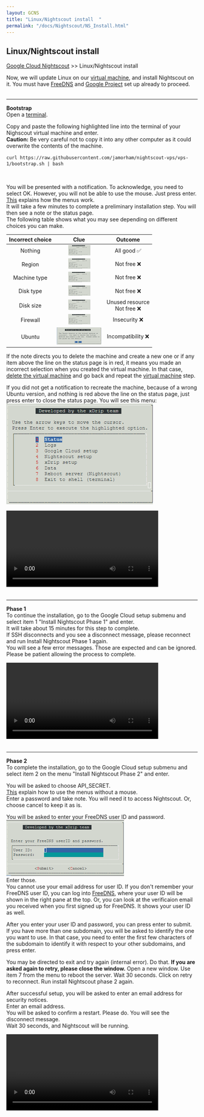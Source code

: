 ```yaml
---
layout: GCNS
title: "Linux/Nightscout install  "
permalink: "/docs/Nightscout/NS_Install.html"
---
```


## Linux/Nightscout install  
[Google Cloud Nightscout](./GoogleCloud.md) >> Linux/Nightscout install  
  
Now, we will update Linux on our [virtual machine](./NS_FreeTier.md), and install Nightscout on it.  You must have [FreeDNS](./FreeDNS.md) and [Google Project](./NS_GCProject.md) set up already to proceed.  
<br/>  
  
---  
  
**Bootstrap**    
Open a [terminal](./Terminal.md).  
  
Copy and paste the following highlighted line into the terminal of your Nighscout virtual machine and enter.  
**Caution:** Be very careful not to copy it into any other computer as it could overwrite the contents of the machine.  
  
```  
curl https://raw.githubusercontent.com/jamorham/nightscout-vps/vps-1/bootstrap.sh | bash
```  
<br/>  
  
You will be presented with a notification.  To acknowledge, you need to select OK.  However, you will not be able to use the mouse.  Just press enter.  [This](./HowToMenu.md) explains how the menus work.  
It will take a few minutes to complete a preliminary installation step.  You will then see a note or the status page.  
The following table shows what you may see depending on different choices you can make.  
  
| Incorrect choice | Clue | Outcome |  
| :--------------: | :----------: | :-----: |  
| Nothing | [<img src="./images/AllGood_Icon.png">](./images/AllGood.png) | All good ✅ |  
| Region | [<img src="./images/AllGood_Icon.png">](./images/Region.png) | Not free ❌ |  
| Machine type | [<img src="./images/AllGood_Icon.png">](./images/NoMicro.png) | Not free ❌ |  
| Disk type | [<img src="./images/AllGood_Icon.png">](./images/NotStandard.png) | Not free ❌ |  
| Disk size | [<img src="./images/AllGood_Icon.png">](./images/DiskSize.png) | Unused resource <br/> Not free ❌ |  
| Firewall | [<img src="./images/AllGood_Icon.png">](./images/Firewall.png) | Insecurity ❌ |  
| Ubuntu | [<img src="./images/WrongUbuntu_Icon.png">](./images/WrongUbuntu.png) | Incompatibility ❌ |  
  
If the note directs you to delete the machine and create a new one or if any item above the line on the status page is in red, it means you made an incorrect selection when you created the virtual machine.  In that case, [delete the virtual machine](./DeleteVM.md) and go back and repeat the [virtual machine](./VirtualMachine.md) step.  
  
If you did not get a notification to recreate the machine, because of a wrong Ubuntu version, and nothing is red above the line on the status page, just press enter to close the status page.  You will see this menu:  
![](./images/Menu.png)  
  
<video width="400" controlsList="nodownload" src="./video/Install1.mp4" controls>  
</video>  
<br/>  
<br/>  
  
---  
  
**Phase 1**  
To continue the installation, go to the Google Cloud setup submenu and select item 1 "Install Nightscout Phase 1" and enter.  
It will take about 15 minutes for this step to complete.  
If SSH disconnects and you see a disconnect message, please reconnect and run Install Nightscout Phase 1 again.  
You will see a few error messages.  Those are expected and can be ignored.  Please be patient allowing the process to complete.  
  
<video width="400" controlsList="nodownload" src="./video/Install2.mp4" controls>  
</video>  
<br/>  
<br/>  
  
---
  
**Phase 2**  
To complete the installation, go to the Google Cloud setup submenu and select item 2 on the menu "Install Nightscout Phase 2" and enter.    
  
You will be asked to choose API_SECRET.  
[This](./HowToMenu.md) explain how to use the menus without a mouse.  
Enter a password and take note.  You will need it to access Nightscout.  Or, choose cancel to keep it as is.  
  
You will be asked to enter your FreeDNS user ID and password.  
![](./images/FreeDNS_IDPass.png)  
Enter those.  
You cannot use your email address for user ID.  If you don't remember your FreeDNS user ID, you can log into [FreeDNS](https://freedns.afraid.org/menu/), where your user ID will be shown in the right pane at the top.  Or, you can look at the verificaion email you received when you first signed up for FreeDNS.  It shows your user ID as well.  
  
After you enter your user ID and password, you can press enter to submit.  
If you have more than one subdomain, you will be asked to identify the one you want to use.  In that case, you need to enter the first few characters of the subdomain to identify it with respect to your other subdomains, and press enter.  
  
You may be directed to exit and try again (internal error).  Do that.  **If you are asked again to retry, please close the window.**  Open a new window.  Use item 7 from the menu to reboot the server.  Wait 30 seconds.  Click on retry to reconnect.  Run install Nightscout phase 2 again.  
  
After successful setup, you will be asked to enter an email address for security notices.   
Enter an email address.  
You will be asked to confirm a restart.  Please do.  You will see the disconnect message.  
Wait 30 seconds, and Nightscout will be running.  
 
<video width="400" controlsList="nodownload" src="./video/Install4.mp4" controls>  
</video>  
<br/>  
<br/> 

